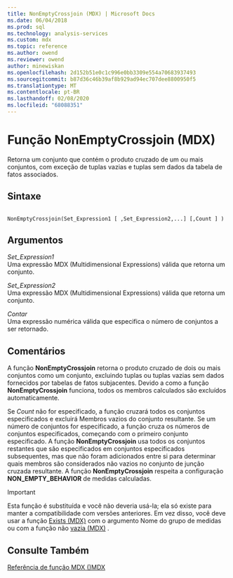 ```yaml
---
title: NonEmptyCrossjoin (MDX) | Microsoft Docs
ms.date: 06/04/2018
ms.prod: sql
ms.technology: analysis-services
ms.custom: mdx
ms.topic: reference
ms.author: owend
ms.reviewer: owend
author: minewiskan
ms.openlocfilehash: 2d152b51e0c1c996e0bb3309e554a70683937493
ms.sourcegitcommit: b87d36c46b39af8b929ad94ec707dee8800950f5
ms.translationtype: MT
ms.contentlocale: pt-BR
ms.lasthandoff: 02/08/2020
ms.locfileid: "68088351"
---
```

# <a name="nonemptycrossjoin-mdx"></a>Função NonEmptyCrossjoin (MDX)


  Retorna um conjunto que contém o produto cruzado de um ou mais conjuntos, com exceção de tuplas vazias e tuplas sem dados da tabela de fatos associados.  
  
## <a name="syntax"></a>Sintaxe  
  
```  
  
NonEmptyCrossjoin(Set_Expression1 [ ,Set_Expression2,...] [,Count ] )  
```  
  
## <a name="arguments"></a>Argumentos  
 *Set_Expression1*  
 Uma expressão MDX (Multidimensional Expressions) válida que retorna um conjunto.  
  
 *Set_Expression2*  
 Uma expressão MDX (Multidimensional Expressions) válida que retorna um conjunto.  
  
 *Contar*  
 Uma expressão numérica válida que especifica o número de conjuntos a ser retornado.  
  
## <a name="remarks"></a>Comentários  
 A função **NonEmptyCrossjoin** retorna o produto cruzado de dois ou mais conjuntos como um conjunto, excluindo tuplas ou tuplas vazias sem dados fornecidos por tabelas de fatos subjacentes. Devido a como a função **NonEmptyCrossjoin** funciona, todos os membros calculados são excluídos automaticamente.  
  
 Se *Count* não for especificado, a função cruzará todos os conjuntos especificados e excluirá Membros vazios do conjunto resultante. Se um número de conjuntos for especificado, a função cruza os números de conjuntos especificados, começando com o primeiro conjunto especificado. A função **NonEmptyCrossjoin** usa todos os conjuntos restantes que são especificados em conjuntos especificados subsequentes, mas que não foram adicionados entre si para determinar quais membros são considerados não vazios no conjunto de junção cruzada resultante. A função **NonEmptyCrossjoin** respeita a configuração **NON_EMPTY_BEHAVIOR** de medidas calculadas.  
  
> [!IMPORTANT]  
>  Esta função é substituída e você não deveria usá-la; ela só existe para manter a compatibilidade com versões anteriores. Em vez disso, você deve usar a função [Exists (MDX)](../mdx/exists-mdx.md) com o argumento Nome do grupo de medidas ou com a função não [vazia (MDX)](../mdx/nonempty-mdx.md) .  
  
## <a name="see-also"></a>Consulte Também  
 [Referência de função MDX &#40;&#41;MDX](../mdx/mdx-function-reference-mdx.md)  
  
  
